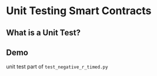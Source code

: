 # Unit Testing Smart Contracts

## What is a Unit Test?

## Demo

unit test part of `test_negative_r_timed.py`